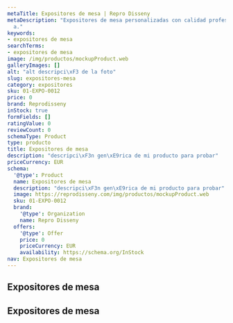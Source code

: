 ```yaml
---
metaTitle: Expositores de mesa | Repro Disseny
metaDescription: "Expositores de mesa personalizadas con calidad profesional en Catalu\xF1\
  a."
keywords:
- expositores de mesa
searchTerms:
- expositores de mesa
image: /img/productos/mockupProduct.web
galleryImages: []
alt: "alt descripci\xF3 de la foto"
slug: expositores-mesa
category: expositores
sku: 01-EXPO-0012
price: 0
brand: Reprodisseny
inStock: true
formFields: []
ratingValue: 0
reviewCount: 0
schemaType: Product
type: producto
title: Expositores de mesa
description: "descripci\xF3n gen\xE9rica de mi producto para probar"
priceCurrency: EUR
schema:
  '@type': Product
  name: Expositores de mesa
  description: "descripci\xF3n gen\xE9rica de mi producto para probar"
  image: https://reprodisseny.com/img/productos/mockupProduct.web
  sku: 01-EXPO-0012
  brand:
    '@type': Organization
    name: Repro Disseny
  offers:
    '@type': Offer
    price: 0
    priceCurrency: EUR
    availability: https://schema.org/InStock
nav: Expositores de mesa
---
```


## Expositores de mesa

## Expositores de mesa

